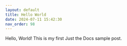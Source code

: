 ```yaml
---
layout: default
title: Hello World
date: 2024-07-11 15:42:30
nav_order: 98
---
```

Hello, World! This is my first Just the Docs sample post.
